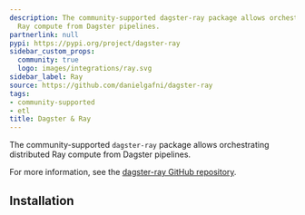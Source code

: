 ```yaml
---
description: The community-supported dagster-ray package allows orchestrating distributed
  Ray compute from Dagster pipelines.
partnerlink: null
pypi: https://pypi.org/project/dagster-ray
sidebar_custom_props:
  community: true
  logo: images/integrations/ray.svg
sidebar_label: Ray
source: https://github.com/danielgafni/dagster-ray
tags:
- community-supported
- etl
title: Dagster & Ray
---
```


The community-supported `dagster-ray` package allows orchestrating distributed Ray compute from Dagster pipelines.

For more information, see the [dagster-ray GitHub repository](https://github.com/danielgafni/dagster-ray).

## Installation

<PackageInstallInstructions packageName="dagster-ray" />
